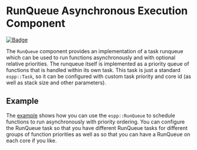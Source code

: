 # RunQueue Asynchronous Execution Component

[![Badge](https://components.espressif.com/components/espp/runqueue/badge.svg)](https://components.espressif.com/components/espp/runqueue)

The `RunQueue` component provides an implementation of a task runqueue which can
be used to run functions asynchronously and with optional relative priorities.
The runqueue itself is implemented as a priority queue of functions that is
handled within its own task. This task is just a standard `espp::Task`, so it
can be configured with custom task priority and core id (as well as stack size
and other parameters).

## Example

The [example](./example) shows how you can use the `espp::RunQueue` to schedule
functions to run asynchronously with priority ordering. You can configure the
RunQueue task so that you have different RunQueue tasks for different groups of
function priorities as well as so that you can have a RunQueue on each core if
you like.

